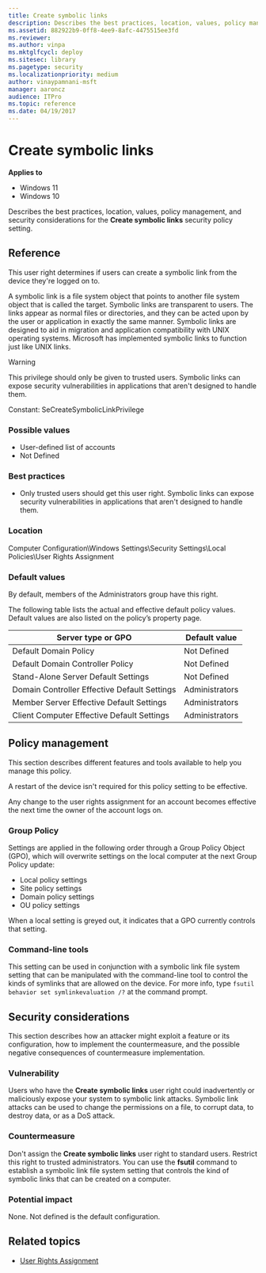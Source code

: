 ```yaml
---
title: Create symbolic links
description: Describes the best practices, location, values, policy management, and security considerations for the Create symbolic links security policy setting.
ms.assetid: 882922b9-0ff8-4ee9-8afc-4475515ee3fd
ms.reviewer:
ms.author: vinpa
ms.mktglfcycl: deploy
ms.sitesec: library
ms.pagetype: security
ms.localizationpriority: medium
author: vinaypamnani-msft
manager: aaroncz
audience: ITPro
ms.topic: reference
ms.date: 04/19/2017
---
```


# Create symbolic links

**Applies to**
-   Windows 11
-   Windows 10

Describes the best practices, location, values, policy management, and security considerations for the **Create symbolic links** security policy setting.

## Reference

This user right determines if users can create a symbolic link from the device they're logged on to.

A symbolic link is a file system object that points to another file system object that is called the target. Symbolic links are transparent to users. The links appear as normal files or directories, and they can be acted upon by the user or application in exactly the same manner. Symbolic links are designed to aid in migration and application compatibility with UNIX operating systems. Microsoft has implemented symbolic links to function just like UNIX links.

> [!WARNING]
> This privilege should only be given to trusted users. Symbolic links can expose security vulnerabilities in applications that aren't designed to handle them.

Constant: SeCreateSymbolicLinkPrivilege

### Possible values

-   User-defined list of accounts
-   Not Defined

### Best practices

-   Only trusted users should get this user right. Symbolic links can expose security vulnerabilities in applications that aren't designed to handle them.

### Location

Computer Configuration\\Windows Settings\\Security Settings\\Local Policies\\User Rights Assignment

### Default values

By default, members of the Administrators group have this right.

The following table lists the actual and effective default policy values. Default values are also listed on the policy’s property page.

| Server type or GPO | Default value |
| - | - |
| Default Domain Policy | Not Defined|
| Default Domain Controller Policy | Not Defined|
| Stand-Alone Server Default Settings | Not Defined|
| Domain Controller Effective Default Settings | Administrators|
| Member Server Effective Default Settings | Administrators|
| Client Computer Effective Default Settings | Administrators|

## Policy management

This section describes different features and tools available to help you manage this policy.

A restart of the device isn't required for this policy setting to be effective.

Any change to the user rights assignment for an account becomes effective the next time the owner of the account logs on.

### Group Policy

Settings are applied in the following order through a Group Policy Object (GPO), which will overwrite settings on the local computer at the next Group Policy update:

- Local policy settings
- Site policy settings
- Domain policy settings
- OU policy settings

When a local setting is greyed out, it indicates that a GPO currently controls that setting.

### Command-line tools

This setting can be used in conjunction with a symbolic link file system setting that can be manipulated with the command-line tool to control the kinds of symlinks that are allowed on the device. For more info, type `fsutil behavior set symlinkevaluation /?` at the command prompt.

## Security considerations

This section describes how an attacker might exploit a feature or its configuration, how to implement the countermeasure, and the possible negative consequences of countermeasure implementation.

### Vulnerability

Users who have the **Create symbolic links** user right could inadvertently or maliciously expose your system to symbolic link attacks. Symbolic link attacks can be used to change the permissions on a file, to corrupt data, to destroy data, or as a DoS attack.

### Countermeasure

Don't assign the **Create symbolic links** user right to standard users. Restrict this right to trusted administrators. You can use the **fsutil** command to establish a symbolic link file system setting that controls the kind of symbolic links that can be created on a computer.

### Potential impact

None. Not defined is the default configuration.

## Related topics

- [User Rights Assignment](user-rights-assignment.md)
